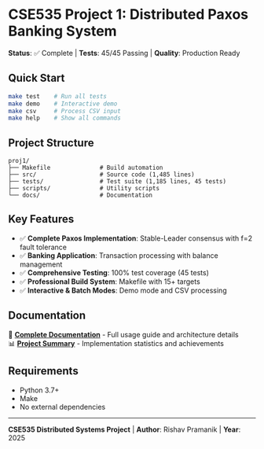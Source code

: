 # CSE535 Project 1: Distributed Paxos Banking System

**Status**: ✅ Complete | **Tests**: 45/45 Passing | **Quality**: Production Ready

## Quick Start

```bash
make test    # Run all tests
make demo    # Interactive demo  
make csv     # Process CSV input
make help    # Show all commands
```

## Project Structure

```
proj1/
├── Makefile              # Build automation
├── src/                  # Source code (1,485 lines)
├── tests/                # Test suite (1,185 lines, 45 tests)
├── scripts/              # Utility scripts
└── docs/                 # Documentation
```

## Key Features

- ✅ **Complete Paxos Implementation**: Stable-Leader consensus with f=2 fault tolerance
- ✅ **Banking Application**: Transaction processing with balance management
- ✅ **Comprehensive Testing**: 100% test coverage (45 tests)
- ✅ **Professional Build System**: Makefile with 15+ targets
- ✅ **Interactive & Batch Modes**: Demo mode and CSV processing

## Documentation

📖 **[Complete Documentation](docs/README.md)** - Full usage guide and architecture details  
📊 **[Project Summary](docs/PROJECT_SUMMARY.md)** - Implementation statistics and achievements

## Requirements

- Python 3.7+
- Make
- No external dependencies

---

**CSE535 Distributed Systems Project** | **Author**: Rishav Pramanik | **Year**: 2025
